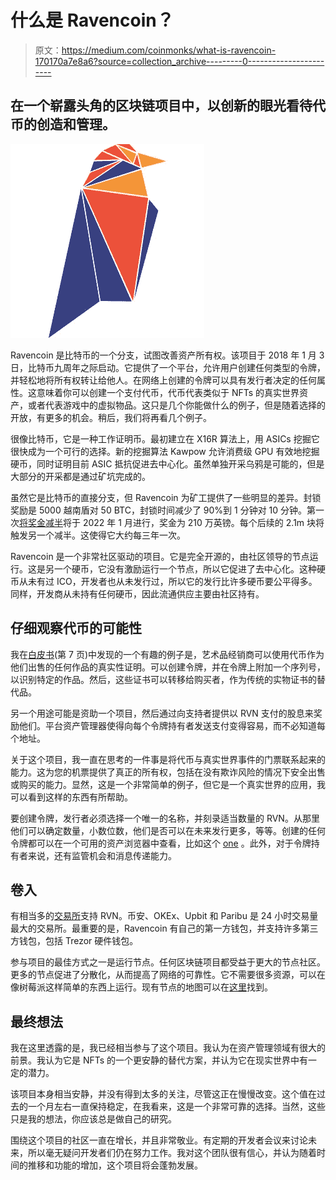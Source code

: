 # 什么是 Ravencoin？

> 原文：<https://medium.com/coinmonks/what-is-ravencoin-170170a7e8a6?source=collection_archive---------0----------------------->

## 在一个崭露头角的区块链项目中，以创新的眼光看待代币的创造和管理。

![](img/666b02ee6d47473b7871a3324e90825d.png)

Ravencoin 是比特币的一个分支，试图改善资产所有权。该项目于 2018 年 1 月 3 日，比特币九周年之际启动。它提供了一个平台，允许用户创建任何类型的令牌，并轻松地将所有权转让给他人。在网络上创建的令牌可以具有发行者决定的任何属性。这意味着你可以创建一个支付代币，代币代表类似于 NFTs 的真实世界资产，或者代表游戏中的虚拟物品。这只是几个你能做什么的例子，但是随着选择的开放，有更多的机会。稍后，我们将再看几个例子。

很像比特币，它是一种工作证明币。最初建立在 X16R 算法上，用 ASICs 挖掘它很快成为一个可行的选择。新的挖掘算法 Kawpow 允许消费级 GPU 有效地挖掘硬币，同时证明目前 ASIC 抵抗促进去中心化。虽然单独开采乌鸦是可能的，但是大部分的开采都是通过矿坑完成的。

虽然它是比特币的直接分支，但 Ravencoin 为矿工提供了一些明显的差异。封锁奖励是 5000 越南盾对 50 BTC，封锁时间减少了 90%到 1 分钟对 10 分钟。第一次[将奖金减半](https://ravencoin.org/halving/)将于 2022 年 1 月进行，奖金为 210 万英镑。每个后续的 2.1m 块将触发另一个减半。这使得它大约每三年一次。

Ravencoin 是一个非常社区驱动的项目。它是完全开源的，由社区领导的节点运行。这是另一个硬币，它没有激励运行一个节点，所以它促进了去中心化。这种硬币从未有过 ICO，开发者也从未发行过，所以它的发行比许多硬币要公平得多。同样，开发商从未持有任何硬币，因此流通供应主要由社区持有。

## **仔细观察代币的可能性**

我在[白皮书](https://ravencoin.org/assets/documents/Ravencoin.pdf)(第 7 页)中发现的一个有趣的例子是，艺术品经销商可以使用代币作为他们出售的任何作品的真实性证明。可以创建令牌，并在令牌上附加一个序列号，以识别特定的作品。然后，这些证书可以转移给购买者，作为传统的实物证书的替代品。

另一个用途可能是资助一个项目，然后通过向支持者提供以 RVN 支付的股息来奖励他们。平台资产管理器使得向每个令牌持有者发送支付变得容易，而不必知道每个地址。

关于这个项目，我一直在思考的一件事是将代币与真实世界事件的门票联系起来的能力。这为您的机票提供了真正的所有权，包括在没有欺诈风险的情况下安全出售或购买的能力。显然，这是一个非常简单的例子，但它是一个真实世界的应用，我可以看到这样的东西有所帮助。

要创建令牌，发行者必须选择一个唯一的名称，并刻录适当数量的 RVN。从那里他们可以确定数量，小数位数，他们是否可以在未来发行更多，等等。创建的任何令牌都可以在一个可用的资产浏览器中查看，比如这个 [one](https://www.assetsexplorer.com/assets/) 。此外，对于令牌持有者来说，还有监管机会和消息传递能力。

## **卷入**

有相当多的[交易所](https://ravencoin.org/buy-ravencoin/)支持 RVN。币安、OKEx、Upbit 和 Paribu 是 24 小时交易量最大的交易所。最重要的是，Ravencoin 有自己的第一方钱包，并支持许多第三方钱包，包括 Trezor 硬件钱包。

参与项目的最佳方式之一是运行节点。任何区块链项目都受益于更大的节点社区。更多的节点促进了分散化，从而提高了网络的可靠性。它不需要很多资源，可以在像树莓派这样简单的东西上运行。现有节点的地图可以在[这里](http://www.ravennodes.com/)找到。

## **最终想法**

我在这里透露的是，我已经相当参与了这个项目。我认为在资产管理领域有很大的前景。我认为它是 NFTs 的一个更安静的替代方案，并认为它在现实世界中有一定的潜力。

该项目本身相当安静，并没有得到太多的关注，尽管这正在慢慢改变。这个值在过去的一个月左右一直保持稳定，在我看来，这是一个非常可靠的选择。当然，这些只是我的想法，你应该总是做自己的研究。

围绕这个项目的社区一直在增长，并且非常敬业。有定期的开发者会议来讨论未来，所以毫无疑问开发者们仍在努力工作。我对这个团队很有信心，并认为随着时间的推移和功能的增加，这个项目将会蓬勃发展。